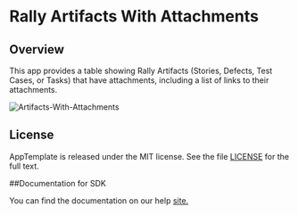 Rally Artifacts With Attachments
=========================

## Overview
This app provides a table showing Rally Artifacts (Stories, Defects, Test Cases, or Tasks) that have attachments, including a list of links to their attachments.

![Artifacts-With-Attachments](https://raw2.github.com/markwilliams970/Artifacts-With-Attachments/master/img/screenshot.png)

## License

AppTemplate is released under the MIT license.  See the file [LICENSE](./LICENSE) for the full text.

##Documentation for SDK

You can find the documentation on our help [site.](https://help.rallydev.com/apps/2.0rc1/doc/)
